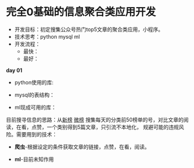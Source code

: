 # 完全0基础的信息聚合类应用开发

   - 开发目标：初定搜集公众号热门top5文章的聚合类应用，小程序。
   - 技术思考：python mysql ml 
   - 开发流程：
      + 最快：
      + 最好：   

 **day 01**   

   - python使用的库:   

   - mysql的表结构：   

   - ml现成可用的库：
   
   目前搜寻信息的思路：从[新榜](https://www.newrank.cn/) [微榜](https://bang.wx-data.com/) 搜集每天的分类前50榜单的号，对比文章的阅读，在看，点赞，一个类别得到5篇文章，只引流不本地化，
   规避可能的违规风险。需要用到的技术：    
   
   + **爬虫**-根据设定的条件获取文章的链接，点赞，在看，阅读。   
      
   + **ml**-目前未知作用
   
